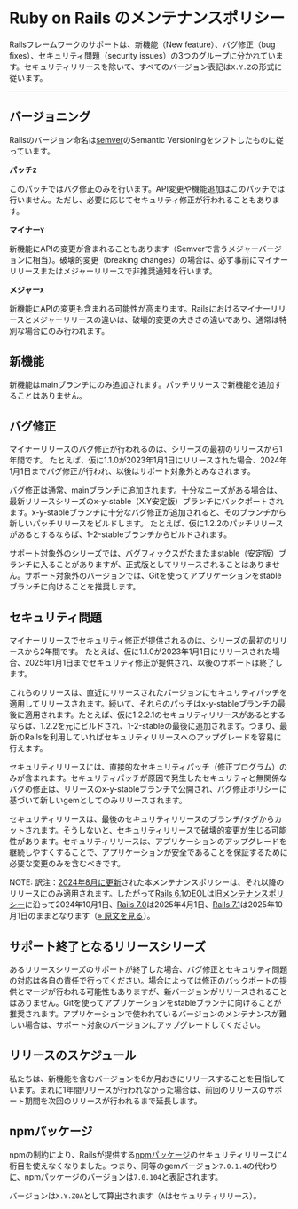 Ruby on Rails のメンテナンスポリシー
====================================

Railsフレームワークのサポートは、新機能（New feature）、バグ修正（bug fixes）、セキュリティ問題（security issues）の3つのグループに分かれています。セキュリティリリースを除いて、すべてのバージョン表記は`X.Y.Z`の形式に従います。

--------------------------------------------------------------------------------

バージョニング
------------

Railsのバージョン命名は[semver](http://semver.org/)のSemantic Versioningをシフトしたものに従っています。

**パッチ`Z`**

このパッチではバグ修正のみを行います。API変更や機能追加はこのパッチでは行いません。ただし、必要に応じてセキュリティ修正が行われることもあります。

**マイナー`Y`**

新機能にAPIの変更が含まれることもあります（Semverで言うメジャーバージョンに相当）。破壊的変更（breaking changes）の場合は、必ず事前にマイナーリリースまたはメジャーリリースで非推奨通知を行います。

**メジャー`X`**

新機能にAPIの変更も含まれる可能性が高まります。Railsにおけるマイナーリリースとメジャーリリースの違いは、破壊的変更の大きさの違いであり、通常は特別な場合にのみ行われます。

新機能
------------

新機能はmainブランチにのみ追加されます。パッチリリースで新機能を追加することはありません。

バグ修正
---------

マイナーリリースのバグ修正が行われるのは、シリーズの最初のリリースから1年間です。
たとえば、仮に1.1.0が2023年1月1日にリリースされた場合、2024年1月1日までバグ修正が行われ、以後はサポート対象外とみなされます。

バグ修正は通常、mainブランチに追加されます。十分なニーズがある場合は、最新リリースシリーズのx-y-stable（X.Y安定版）ブランチにバックポートされます。x-y-stableブランチに十分なバグ修正が追加されると、そのブランチから新しいパッチリリースをビルドします。
たとえば、仮に1.2.2のパッチリリースがあるとするならば、1-2-stableブランチからビルドされます。

サポート対象外のシリーズでは、バグフィックスがたまたまstable（安定版）ブランチに入ることがありますが、正式版としてリリースされることはありません。サポート対象外のバージョンでは、Gitを使ってアプリケーションをstableブランチに向けることを推奨します。

セキュリティ問題
---------------

マイナーリリースでセキュリティ修正が提供されるのは、シリーズの最初のリリースから2年間です。
たとえば、仮に1.1.0が2023年1月1日にリリースされた場合、2025年1月1日までセキュリティ修正が提供され、以後のサポートは終了します。

これらのリリースは、直近にリリースされたバージョンにセキュリティパッチを適用してリリースされます。続いて、それらのパッチはx-y-stableブランチの最後に適用されます。たとえば、仮に1.2.2.1のセキュリティリリースがあるとするならば、1.2.2を元にビルドされ、1-2-stableの最後に追加されます。つまり、最新のRailsを利用していればセキュリティリリースへのアップグレードを容易に行えます。

セキュリティリリースには、直接的なセキュリティパッチ（修正プログラム）のみが含まれます。セキュリティパッチが原因で発生したセキュリティと無関係なバグの修正は、リリースのx-y-stableブランチで公開され、バグ修正ポリシーに基づいて新しいgemとしてのみリリースされます。

セキュリティリリースは、最後のセキュリティリリースのブランチ/タグからカットされます。そうしないと、セキュリティリリースで破壊的変更が生じる可能性があります。セキュリティリリースは、アプリケーションのアップグレードを継続しやすくすることで、アプリケーションが安全であることを保証するために必要な変更のみを含むべきです。

NOTE: 訳注：[2024年8月に更新](https://github.com/rails/rails/pull/52471)された本メンテナンスポリシーは、それ以降のリリースにのみ適用されます。したがって[Rails 6.1](https://railsguides.jp/6_1_release_notes.html)の[EOL](https://www.google.com/search?q=EOL)は[旧メンテナンスポリシー](https://github.com/yasslab/railsguides.jp/pull/1651/files)に沿って2024年10月1日、[Rails 7.0](https://railsguides.jp/7_0_release_notes.html)は2025年4月1日、[Rails 7.1](https://railsguides.jp/7_1_release_notes.html)は2025年10月1日のままとなります（[» 原文を見る](https://rubyonrails.org/maintenance#security)）。


サポート終了となるリリースシリーズ
--------------------------

あるリリースシリーズのサポートが終了した場合、バグ修正とセキュリティ問題の対応は各自の責任で行ってください。場合によっては修正のバックポートの提供とマージが行われる可能性もありますが、新バージョンがリリースされることはありません。Gitを使ってアプリケーションをstableブランチに向けることが推奨されます。アプリケーションで使われているバージョンのメンテナンスが難しい場合は、サポート対象のバージョンにアップグレードしてください。

リリースのスケジュール
----------------

私たちは、新機能を含むバージョンを6か月おきにリリースすることを目指しています。まれに1年間リリースが行われなかった場合は、前回のリリースのサポート期間を次回のリリースが行われるまで延長します。

npmパッケージ
------------

npmの制約により、Railsが提供する[npmパッケージ][]のセキュリティリリースに4桁目を使えなくなりました。つまり、同等のgemバージョン`7.0.1.4`の代わりに、npmパッケージのバージョンは`7.0.104`と表記されます。

バージョンは`X.Y.Z0A`として算出されます（`A`はセキュリティリリース）。

[npmパッケージ]: https://www.npmjs.com/org/rails
